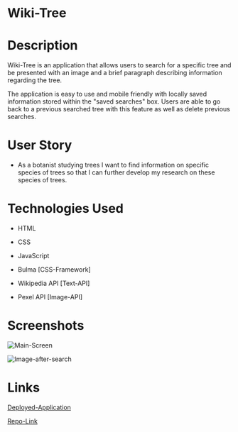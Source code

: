 # Wiki-Tree

# Description

Wiki-Tree is an application that allows users to search for a specific tree and be presented with an image and a brief paragraph describing information regarding the tree.

 The application is easy to use and mobile friendly with locally saved information stored within the "saved searches" box. Users are able to go back to a previous searched tree with this feature as well as delete previous searches.



# User Story

* As a botanist studying trees I want to find information on specific species of trees so that I can further develop my research on these species of trees.



# Technologies Used

* HTML

* CSS

* JavaScript

* Bulma [CSS-Framework]

* Wikipedia API [Text-API]

* Pexel API [Image-API]



# Screenshots

![Main-Screen](C:\Users\hunte\Desktop\VsCode\TODO-Team-Name-repo\assets\images\wiki-tree.JPG)

![Image-after-search]()



# Links

[Deployed-Application](https://hunterbrennan1.github.io/TODO-Team-Name-repo/)

[Repo-Link](https://github.com/HunterBrennan1/TODO-Team-Name-repo)
